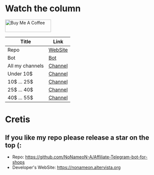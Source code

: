 # Watch the column

<a href="https://www.buymeacoffee.com/NoNameoNA" target="_blank"><img src="https://cdn.buymeacoffee.com/buttons/v2/default-black.png" alt="Buy Me A Coffee" style="height: 41px !important;width: 150px !important;" ></a>

|Title| Link |
|--|--|
|Repo|[WebSite](https://nonameon-a.github.io/Affiliate-Telegram-bot-for-shops/)|
|Bot|[Bot](https://t.me/AliExpress_NoNameoN_bot)|
| All my channels | [Channel](https://t.me/AliExpress_Offers_NoNameoN) |
|Under 10$|[Channel](https://t.me/AliExpress_Offers_Under10)|
|10$ ... 25$|[Channel](https://t.me/AliExpress_Offers_10_25)|
|25$ ... 40$|[Channel](https://t.me/AliExpress_From25_To40_NoNameoN)|
|40$ ... 55$|[Channel](https://t.me/AliExpress_Offers_40_55_NoNameoN)|

# Cretis
## If you like my repo please release a star on the top (:
- Repo: https://github.com/NoNameoN-A/Affiliate-Telegram-bot-for-shops
- Developer's WebSite: https://nonameon.altervista.org
